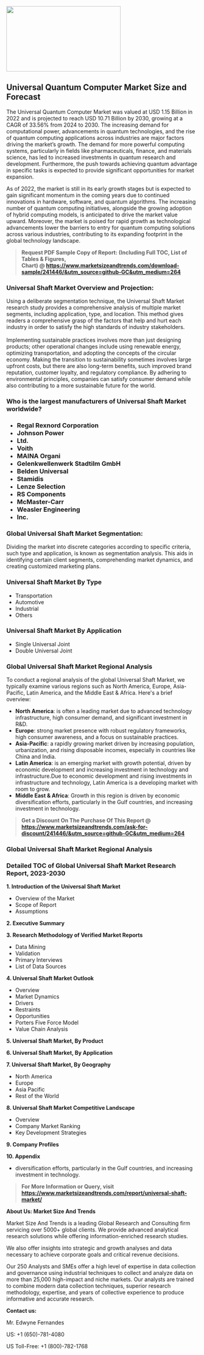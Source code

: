 <p><img class="alignnone size-medium wp-image-20088" src="https://ffe5etoiles.com/wp-content/uploads/2024/12/MST1-300x171.png" alt="" width="300" height="171" /></p><h2>Universal Quantum Computer Market Size and Forecast</h2><p>The Universal Quantum Computer Market was valued at USD 1.15 Billion in 2022 and is projected to reach USD 10.71 Billion by 2030, growing at a CAGR of 33.56% from 2024 to 2030. The increasing demand for computational power, advancements in quantum technologies, and the rise of quantum computing applications across industries are major factors driving the market’s growth. The demand for more powerful computing systems, particularly in fields like pharmaceuticals, finance, and materials science, has led to increased investments in quantum research and development. Furthermore, the push towards achieving quantum advantage in specific tasks is expected to provide significant opportunities for market expansion. </p><p>As of 2022, the market is still in its early growth stages but is expected to gain significant momentum in the coming years due to continued innovations in hardware, software, and quantum algorithms. The increasing number of quantum computing initiatives, alongside the growing adoption of hybrid computing models, is anticipated to drive the market value upward. Moreover, the market is poised for rapid growth as technological advancements lower the barriers to entry for quantum computing solutions across various industries, contributing to its expanding footprint in the global technology landscape.</p></p><blockquote id="" class=""><strong>Request PDF Sample Copy of Report: (Including Full TOC, List of Tables &amp; Figures, Chart)&nbsp;@&nbsp;<strong><a href="https://www.marketsizeandtrends.com/download-sample/241446/&utm_source=github-GC&utm_medium=264" target="_blank">https://www.marketsizeandtrends.com/download-sample/241446/&utm_source=github-GC&utm_medium=264</a></strong></strong></blockquote><h3 id="" class="">Universal Shaft Market&nbsp;Overview and Projection:</h3><p id="" class="">Using a deliberate segmentation technique, the Universal Shaft Market research study provides a comprehensive analysis of multiple market segments, including application, type, and location. This method gives readers a comprehensive grasp of the factors that help and hurt each industry in order to satisfy the high standards of industry stakeholders. <br /> <br />Implementing sustainable practices involves more than just designing products; other operational changes include using renewable energy, optimizing transportation, and adopting the concepts of the circular economy. Making the transition to sustainability sometimes involves large upfront costs, but there are also long-term benefits, such improved brand reputation, customer loyalty, and regulatory compliance. By adhering to environmental principles, companies can satisfy consumer demand while also contributing to a more sustainable future for the world.</p><h3 id="" class="">Who is the largest manufacturers of&nbsp;Universal Shaft Market worldwide?</h3><h3 class=""><p><ul><li>Regal Rexnord Corporation </li><li> Johnson Power </li><li> Ltd. </li><li> Voith </li><li> MAINA Organi </li><li> Gelenkwellenwerk Stadtilm GmbH </li><li> Belden Universal </li><li> Stamidis </li><li> Lenze Selection </li><li> RS Components </li><li> McMaster-Carr </li><li> Weasler Engineering </li><li> Inc.</li></ul></p></h3><h3 id="" class="">Global&nbsp;Universal Shaft Market Segmentation:</h3><p id="" class="">Dividing the market into discrete categories according to specific criteria, such type and application, is known as segmentation analysis. This aids in identifying certain client segments, comprehending market dynamics, and creating customized marketing plans.</p><h3 id="" class="">Universal Shaft Market&nbsp;By Type</h3><p><p><ul><li>Transportation</li><li> Automotive</li><li> Industrial</li><li> Others</p></li></ul></p></p><h3 id="" class="">Universal Shaft Market&nbsp;By Application</h3><p class=""><p><ul><li>Single Universal Joint</li><li> Double Universal Joint</li></ul></p></p><h3 id="" class="">Global Universal Shaft Market Regional Analysis</h3><p id="" class="">To conduct a regional analysis of the global Universal Shaft Market, we typically examine various regions such as North America, Europe, Asia-Pacific, Latin America, and the Middle East &amp; Africa. Here's a brief overview:</p><ul><li><strong>North America</strong>: is often a leading market due to advanced technology infrastructure, high consumer demand, and significant investment in R&amp;D.</li><li><strong>Europe</strong>: strong market presence with robust regulatory frameworks, high consumer awareness, and a focus on sustainable practices.</li><li><strong>Asia-Pacific</strong>: a rapidly growing market driven by increasing population, urbanization, and rising disposable incomes, especially in countries like China and India.</li><li><strong>Latin America</strong>: is an emerging market with growth potential, driven by economic development and increasing investment in technology and infrastructure.Due to economic development and rising investments in infrastructure and technology, Latin America is a developing market with room to grow.</li><li><strong>Middle East &amp; Africa</strong>: Growth in this region is driven by economic diversification efforts, particularly in the Gulf countries, and increasing investment in technology.</li></ul><blockquote id="" class=""><strong>Get a Discount On The Purchase Of This Report @ <strong><a href="https://www.marketsizeandtrends.com/ask-for-discount/241446/&utm_source=github-GC&utm_medium=264" target="_blank">https://www.marketsizeandtrends.com/ask-for-discount/241446/&utm_source=github-GC&utm_medium=264</a></strong></strong></blockquote><h3 id="" class="">Global Universal Shaft Market Regional Analysis</h3><h3 id="" class="">Detailed TOC of Global Universal Shaft Market Research Report, 2023-2030</h3><p id="" class=""><strong>1. Introduction of the Universal Shaft Market</strong></p><ul><li>Overview of the Market</li><li>Scope of Report</li><li>Assumptions</li></ul><p id="" class=""><strong>2. Executive Summary</strong></p><p id="" class=""><strong>3. Research Methodology of Verified Market Reports</strong></p><ul><li>Data Mining</li><li>Validation</li><li>Primary Interviews</li><li>List of Data Sources</li></ul><p id="" class=""><strong>4. Universal Shaft Market Outlook</strong></p><ul><li>Overview</li><li>Market Dynamics</li><li>Drivers</li><li>Restraints</li><li>Opportunities</li><li>Porters Five Force Model</li><li>Value Chain Analysis</li></ul><p id="" class=""><strong>5. Universal Shaft Market, By Product</strong></p><p id="" class=""><strong>6. Universal Shaft Market, By Application</strong></p><p id="" class=""><strong>7. Universal Shaft Market, By Geography</strong></p><ul><li>North America</li><li>Europe</li><li>Asia Pacific</li><li>Rest of the World</li></ul><p id="" class=""><strong>8. Universal Shaft Market Competitive Landscape</strong></p><ul><li>Overview</li><li>Company Market Ranking</li><li>Key Development Strategies</li></ul><p id="" class=""><strong>9. Company Profiles</strong></p><p id="" class=""><strong>10. Appendix</strong></p><ul><li>diversification efforts, particularly in the Gulf countries, and increasing investment in technology.</li></ul><blockquote id="" class=""><strong>For More Information or Query, visit <strong><strong><a href="https://www.marketsizeandtrends.com/report/universal-shaft-market/" target="_blank">https://www.marketsizeandtrends.com/report/universal-shaft-market/</a></strong></strong></strong></blockquote><p id="" class=""><strong>About Us: Market Size And Trends</strong></p><p id="" class="">Market Size And Trends is a leading Global Research and Consulting firm servicing over 5000+ global clients. We provide advanced analytical research solutions while offering information-enriched research studies.</p><p id="" class="">We also offer insights into strategic and growth analyses and data necessary to achieve corporate goals and critical revenue decisions.</p><p id="" class="">Our 250 Analysts and SMEs offer a high level of expertise in data collection and governance using industrial techniques to collect and analyze data on more than 25,000 high-impact and niche markets. Our analysts are trained to combine modern data collection techniques, superior research methodology, expertise, and years of collective experience to produce informative and accurate research.</p><p id="" class=""><strong>Contact us:</strong></p><p id="" class="">Mr. Edwyne Fernandes</p><p id="" class="">US: +1 (650)-781-4080</p><p id="" class="">US Toll-Free: +1 (800)-782-1768</p>
